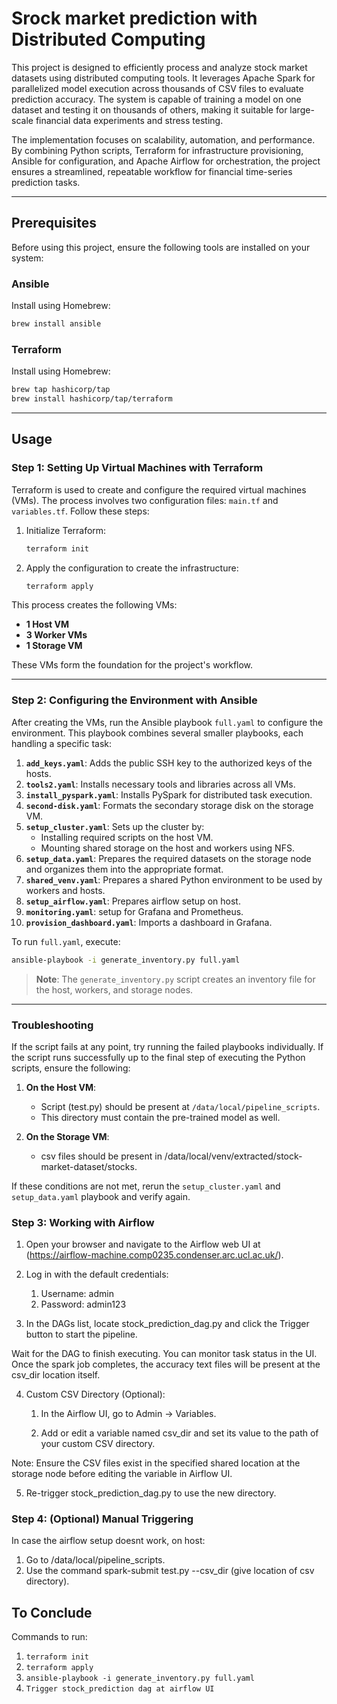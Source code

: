 # Srock market prediction with Distributed Computing

This project is designed to efficiently process and analyze stock market datasets using distributed computing tools. It leverages Apache Spark for parallelized model execution across thousands of CSV files to evaluate prediction accuracy. The system is capable of training a model on one dataset and testing it on thousands of others, making it suitable for large-scale financial data experiments and stress testing.

The implementation focuses on scalability, automation, and performance. By combining Python scripts, Terraform for infrastructure provisioning, Ansible for configuration, and Apache Airflow for orchestration, the project ensures a streamlined, repeatable workflow for financial time-series prediction tasks.

---

## Prerequisites

Before using this project, ensure the following tools are installed on your system:

### Ansible
Install using Homebrew:
```bash
brew install ansible
```

### Terraform
Install using Homebrew:
```bash
brew tap hashicorp/tap
brew install hashicorp/tap/terraform
```

---

## Usage

### Step 1: Setting Up Virtual Machines with Terraform

Terraform is used to create and configure the required virtual machines (VMs). The process involves two configuration files: `main.tf` and `variables.tf`. Follow these steps:

1. Initialize Terraform:
   ```bash
   terraform init
   ```

2. Apply the configuration to create the infrastructure:
   ```bash
   terraform apply
   ```

This process creates the following VMs:
- **1 Host VM**
- **3 Worker VMs**
- **1 Storage VM**

These VMs form the foundation for the project's workflow.

---

### Step 2: Configuring the Environment with Ansible

After creating the VMs, run the Ansible playbook `full.yaml` to configure the environment. This playbook combines several smaller playbooks, each handling a specific task:

1. **`add_keys.yaml`**: Adds the public SSH key to the authorized keys of the hosts.
2. **`tools2.yaml`**: Installs necessary tools and libraries across all VMs.
3. **`install_pyspark.yaml`**: Installs PySpark for distributed task execution.
4. **`second-disk.yaml`**: Formats the secondary storage disk on the storage VM.
5. **`setup_cluster.yaml`**: Sets up the cluster by:
   - Installing required scripts on the host VM.
   - Mounting shared storage on the host and workers using NFS.
6. **`setup_data.yaml`**: Prepares the required datasets on the storage node and organizes them into the appropriate format.
7. **`shared_venv.yaml`**: Prepares a shared Python environment to be used by workers and hosts.
8. **`setup_airflow.yaml`**: Prepares airflow setup on host.
9. **`monitoring.yaml`**: setup for Grafana and Prometheus.
8. **`provision_dashboard.yaml`**: Imports a dashboard in Grafana.


To run `full.yaml`, execute:
```bash
ansible-playbook -i generate_inventory.py full.yaml
```

> **Note**: The `generate_inventory.py` script creates an inventory file for the host, workers, and storage nodes.

---

### Troubleshooting

If the script fails at any point, try running the failed playbooks individually. If the script runs successfully up to the final step of executing the Python scripts, ensure the following:

1. **On the Host VM**:
   - Script (test.py) should be present at `/data/local/pipeline_scripts`.
   - This directory must contain the pre-trained model as well.

2. **On the Storage VM**:
   - csv files should be present in /data/local/venv/extracted/stock-market-dataset/stocks.

If these conditions are not met, rerun the `setup_cluster.yaml` and `setup_data.yaml`  playbook and verify again.


### Step 3: Working with Airflow
1. Open your browser and navigate to the Airflow web UI at (https://airflow-machine.comp0235.condenser.arc.ucl.ac.uk/).

2. Log in with the default credentials:
   1. Username: admin
   2. Password: admin123

3. In the DAGs list, locate stock_prediction_dag.py and click the Trigger button to start the pipeline.

Wait for the DAG to finish executing. You can monitor task status in the UI.
Once the spark job completes, the accuracy text files will be present at the csv_dir location itself. 

4. Custom CSV Directory (Optional):

   1. In the Airflow UI, go to Admin → Variables.

   2. Add or edit a variable named csv_dir and set its value to the path of your custom CSV directory.

Note: Ensure the CSV files exist in the specified shared location at the storage node before editing the variable in Airflow UI.

5. Re-trigger stock_prediction_dag.py to use the new directory.



### Step 4: (Optional) Manual Triggering 
In case the airflow setup doesnt work, on host:
1. Go to /data/local/pipeline_scripts.
2. Use the command spark-submit test.py --csv_dir (give location of csv directory).




## To Conclude

Commands to run:
1. `terraform init`
2. `terraform apply`
3. `ansible-playbook -i generate_inventory.py full.yaml`
4. `Trigger stock_prediction dag at airflow UI`

